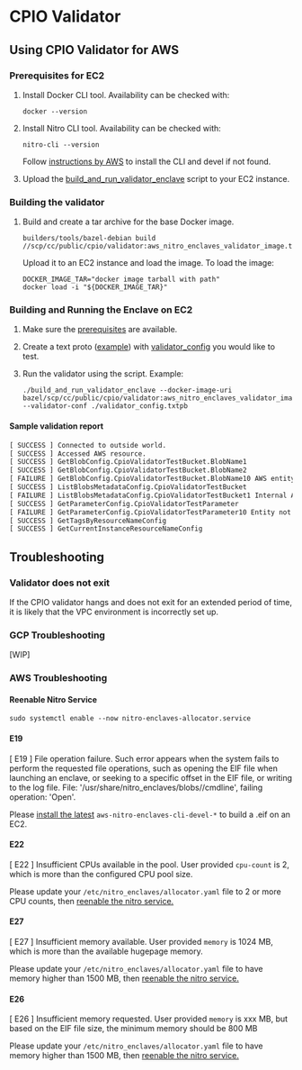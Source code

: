 # CPIO Validator

## Using CPIO Validator for AWS

### Prerequisites for EC2

1. Install Docker CLI tool. Availability can be checked with:

    ```shell
    docker --version
    ```

1. Install Nitro CLI tool. Availability can be checked with:

    ```shell
    nitro-cli --version
    ```

    Follow
    [instructions by AWS](https://docs.aws.amazon.com/enclaves/latest/user/nitro-enclave-cli-install.html)
    to install the CLI and devel if not found.

1. Upload the
   [build_and_run_validator_enclave](../scp/cc/public/cpio/validator/build_and_run_validator_enclave)
   script to your EC2 instance.

### Building the validator

1. Build and create a tar archive for the base Docker image.

    ```shell
    builders/tools/bazel-debian build //scp/cc/public/cpio/validator:aws_nitro_enclaves_validator_image.tar
    ```

    Upload it to an EC2 instance and load the image. To load the image:

    ```shell
    DOCKER_IMAGE_TAR="docker image tarball with path"
    docker load -i "${DOCKER_IMAGE_TAR}"
    ```

### Building and Running the Enclave on EC2

1. Make sure the [prerequisites](#prerequisites-for-ec2) are available.
1. Create a text proto ([example](../scp/cc/public/cpio/validator/validator_config.txtpb)) with
   [validator_config](../scp/cc/public/cpio/validator/proto/validator_config.proto) you would like
   to test.
1. Run the validator using the script. Example:

    ```shell
    ./build_and_run_validator_enclave --docker-image-uri bazel/scp/cc/public/cpio/validator:aws_nitro_enclaves_validator_image --validator-conf ./validator_config.txtpb
    ```

#### Sample validation report

```txt
[ SUCCESS ] Connected to outside world.
[ SUCCESS ] Accessed AWS resource.
[ SUCCESS ] GetBlobConfig.CpioValidatorTestBucket.BlobName1
[ SUCCESS ] GetBlobConfig.CpioValidatorTestBucket.BlobName2
[ FAILURE ] GetBlobConfig.CpioValidatorTestBucket.BlobName10 AWS entity not found
[ SUCCESS ] ListBlobsMetadataConfig.CpioValidatorTestBucket
[ FAILURE ] ListBlobsMetadataConfig.CpioValidatorTestBucket1 Internal AWS server error
[ SUCCESS ] GetParameterConfig.CpioValidatorTestParameter
[ FAILURE ] GetParameterConfig.CpioValidatorTestParameter10 Entity not found
[ SUCCESS ] GetTagsByResourceNameConfig
[ SUCCESS ] GetCurrentInstanceResourceNameConfig
```

## Troubleshooting

### Validator does not exit

If the CPIO validator hangs and does not exit for an extended period of time, it is likely that the
VPC environment is incorrectly set up.

### GCP Troubleshooting

[WIP]

### AWS Troubleshooting

#### Reenable Nitro Service

```shell
sudo systemctl enable --now nitro-enclaves-allocator.service
```

#### E19

[ E19 ] File operation failure. Such error appears when the system fails to perform the requested
file operations, such as opening the EIF file when launching an enclave, or seeking to a specific
offset in the EIF file, or writing to the log file. File:
'/usr/share/nitro_enclaves/blobs//cmdline', failing operation: 'Open'.

Please
[install the latest](https://docs.aws.amazon.com/enclaves/latest/user/nitro-enclave-cli-install.html)
`aws-nitro-enclaves-cli-devel-*` to build a .eif on an EC2.

#### E22

[ E22 ] Insufficient CPUs available in the pool. User provided `cpu-count` is 2, which is more than
the configured CPU pool size.

Please update your `/etc/nitro_enclaves/allocator.yaml` file to 2 or more CPU counts, then
[reenable the nitro service.](#reenable-nitro-service)

#### E27

[ E27 ] Insufficient memory available. User provided `memory` is 1024 MB, which is more than the
available hugepage memory.

Please update your `/etc/nitro_enclaves/allocator.yaml` file to have memory higher than 1500 MB,
then [reenable the nitro service.](#reenable-nitro-service)

#### E26

[ E26 ] Insufficient memory requested. User provided `memory` is xxx MB, but based on the EIF file
size, the minimum memory should be 800 MB

Please update your `/etc/nitro_enclaves/allocator.yaml` file to have memory higher than 1500 MB,
then [reenable the nitro service.](#reenable-nitro-service)
